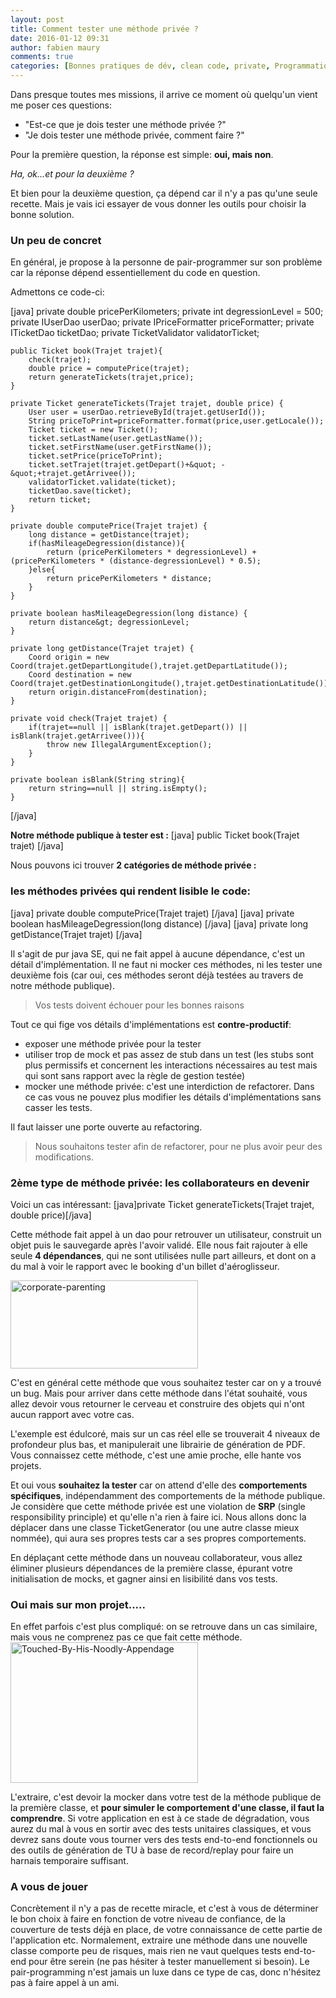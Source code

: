 ```yaml
---
layout: post
title: Comment tester une méthode privée ?
date: 2016-01-12 09:31
author: fabien maury
comments: true
categories: [Bonnes pratiques de dév, clean code, private, Programmation, test, TU]
---
```

Dans presque toutes mes missions, il arrive ce moment où quelqu'un vient me poser ces questions:

<ul>
<li>"Est-ce que je dois tester une méthode privée ?"</li>
<li>"Je dois tester une méthode privée, comment faire ?"</li>
</ul>

Pour la première question, la réponse est simple: <strong>oui, mais non</strong>.

<em>Ha, ok...et pour la deuxième ?</em>

Et bien pour la deuxième question, ça dépend car il n'y a pas qu'une seule recette. Mais je vais ici essayer de vous donner les outils pour choisir la bonne solution.

<h3>Un peu de concret</h3>

En général, je propose à la personne de pair-programmer sur son problème car la réponse dépend essentiellement du code en question.

Admettons ce code-ci:

[java]
    private double pricePerKilometers;
    private int degressionLevel = 500;
    private IUserDao userDao;
    private IPriceFormatter priceFormatter;
    private ITicketDao ticketDao;
    private TicketValidator validatorTicket;
    
    
    public Ticket book(Trajet trajet){
        check(trajet);
        double price = computePrice(trajet);
        return generateTickets(trajet,price);
    }

    private Ticket generateTickets(Trajet trajet, double price) {
        User user = userDao.retrieveById(trajet.getUserId());
        String priceToPrint=priceFormatter.format(price,user.getLocale());
        Ticket ticket = new Ticket();
        ticket.setLastName(user.getLastName());
        ticket.setFirstName(user.getFirstName());
        ticket.setPrice(priceToPrint);
        ticket.setTrajet(trajet.getDepart()+&quot; - &quot;+trajet.getArrivee());
        validatorTicket.validate(ticket);
        ticketDao.save(ticket);
        return ticket;
    }

    private double computePrice(Trajet trajet) {
        long distance = getDistance(trajet);
        if(hasMileageDegression(distance)){
            return (pricePerKilometers * degressionLevel) + (pricePerKilometers * (distance-degressionLevel) * 0.5);
        }else{
            return pricePerKilometers * distance;
        }
    }

    private boolean hasMileageDegression(long distance) {
        return distance&gt; degressionLevel;
    }

    private long getDistance(Trajet trajet) {
        Coord origin = new Coord(trajet.getDepartLongitude(),trajet.getDepartLatitude());
        Coord destination = new Coord(trajet.getDestinationLongitude(),trajet.getDestinationLatitude());
        return origin.distanceFrom(destination);
    }

    private void check(Trajet trajet) {
        if(trajet==null || isBlank(trajet.getDepart()) || isBlank(trajet.getArrivee())){
            throw new IllegalArgumentException();
        }
    }

    private boolean isBlank(String string){
        return string==null || string.isEmpty();
    }

[/java]

<strong>Notre méthode publique à tester est :</strong>
[java]
public Ticket book(Trajet trajet)
[/java]

Nous pouvons ici trouver <strong>2 catégories de méthode privée :</strong>

<h3>les méthodes privées qui rendent lisible le code:</h3>

[java] private double computePrice(Trajet trajet) [/java]
[java] private boolean hasMileageDegression(long distance) [/java]
[java] private long getDistance(Trajet trajet) [/java]

Il s'agit de pur java SE, qui ne fait appel à aucune dépendance, c'est un détail d'implémentation.
Il ne faut ni mocker ces méthodes, ni les tester une deuxième fois (car oui, ces méthodes seront déjà testées au travers de notre méthode publique).

<blockquote>
  Vos tests doivent échouer pour les bonnes raisons
</blockquote>

Tout ce qui fige vos détails d'implémentations est <strong>contre-productif</strong>:
- exposer une méthode privée pour la tester
- utiliser trop de mock et pas assez de stub dans un test (les stubs sont plus permissifs et concernent les interactions nécessaires au test mais qui sont sans rapport avec la règle de gestion testée)
- mocker une méthode privée: c'est une interdiction de refactorer. Dans ce cas vous ne pouvez plus modifier les détails d'implémentations sans casser les tests.

Il faut laisser une porte ouverte au refactoring.

<blockquote>
  Nous souhaitons tester afin de refactorer, pour ne plus avoir peur des modifications.
</blockquote>

<h3>2ème type de méthode privée: les collaborateurs en devenir</h3>

Voici un cas intéressant:
[java]private Ticket generateTickets(Trajet trajet, double price)[/java]

Cette méthode fait appel à un dao pour retrouver un utilisateur, construit un objet puis le sauvegarde après l'avoir validé.
Elle nous fait rajouter à elle seule <strong>4 dépendances</strong>, qui ne sont utilisées nulle part ailleurs, et dont on a du mal à voir le rapport avec le booking d'un billet d'aéroglisseur.

<a href="http://www.arolla.fr/blog/wp-content/uploads/2015/12/corporate-parenting.jpg"><img src="http://www.arolla.fr/blog/wp-content/uploads/2015/12/corporate-parenting-300x141.jpg" alt="corporate-parenting" width="300" height="141" class="aligncenter size-medium wp-image-3616" /></a>

C'est en général cette méthode que vous souhaitez tester car on y a trouvé un bug. Mais pour arriver dans cette méthode dans l'état souhaité, vous allez devoir vous retourner le cerveau et construire des objets qui n'ont aucun rapport avec votre cas.

L'exemple est édulcoré, mais sur un cas réel elle se trouverait 4 niveaux de profondeur plus bas, et manipulerait une librairie de génération de PDF.
Vous connaissez cette méthode, c'est une amie proche, elle hante vos projets.

Et oui vous <strong>souhaitez la tester</strong> car on attend d'elle des <strong>comportements spécifiques</strong>, indépendamment des comportements de la méthode publique.
Je considère que cette méthode privée est une violation de <strong>SRP</strong> (single responsibility principle) et qu'elle n'a rien à faire ici.
Nous allons donc la déplacer dans une classe TicketGenerator (ou une autre classe mieux nommée), qui aura ses propres tests car a ses propres comportements.

En déplaçant cette méthode dans un nouveau collaborateur, vous allez éliminer plusieurs dépendances de la première classe, épurant votre initialisation de mocks, et gagner ainsi en lisibilité dans vos tests.

<h3>Oui mais sur mon projet.....</h3>

En effet parfois c'est plus compliqué: on se retrouve dans un cas similaire, mais vous ne comprenez pas ce que fait cette méthode.
<a href="http://www.arolla.fr/blog/wp-content/uploads/2015/12/Touched-By-His-Noodly-Appendage.jpg"><img src="http://www.arolla.fr/blog/wp-content/uploads/2015/12/Touched-By-His-Noodly-Appendage-300x225.jpg" alt="Touched-By-His-Noodly-Appendage" width="300" height="225" class="aligncenter size-medium wp-image-3617" /></a>

L'extraire, c'est devoir la mocker dans votre test de la méthode publique de la première classe, et <strong>pour simuler le comportement d'une classe, il faut la comprendre</strong>.
Si votre application en est à ce stade de dégradation, vous aurez du mal à vous en sortir avec des tests unitaires classiques, et vous devrez sans doute vous tourner vers des tests end-to-end fonctionnels ou des outils de génération de TU à base de record/replay pour faire un harnais temporaire suffisant.

<h3>A vous de jouer</h3>

Concrètement il n'y a pas de recette miracle, et c'est à vous de déterminer le bon choix à faire en fonction de votre niveau de confiance, de la couverture de tests déjà en place, de votre connaissance de cette partie de l'application etc. Normalement, extraire une méthode dans une nouvelle classe comporte peu de risques, mais rien ne vaut quelques tests end-to-end pour être serein (ne pas hésiter à tester manuellement si besoin).
Le pair-programming n'est jamais un luxe dans ce type de cas, donc n'hésitez pas à faire appel à un ami.
